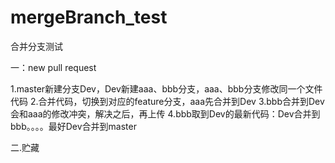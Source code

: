 # mergeBranch_test
合并分支测试

一：new pull request

1.master新建分支Dev，Dev新建aaa、bbb分支，aaa、bbb分支修改同一个文件代码
2.合并代码，切换到对应的feature分支，aaa先合并到Dev
3.bbb合并到Dev会和aaa的修改冲突，解决之后，再上传
4.bbb取到Dev的最新代码：Dev合并到bbb。。。。最好Dev合并到master

二.贮藏
